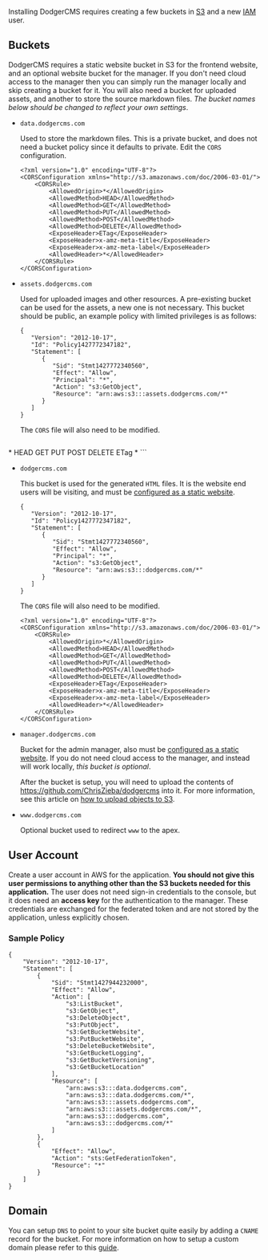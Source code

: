 Installing DodgerCMS requires creating a few buckets in [S3](http://aws.amazon.com/s3/) and a new [IAM](http://aws.amazon.com/iam/) user.

## Buckets

DodgerCMS requires a static website bucket in S3 for the frontend website, and an optional website bucket for the manager. If you don't need cloud access to the manager then you can simply run the manager locally and skip creating a bucket for it. You will also need a bucket for uploaded assets, and another to store the source markdown files. *The bucket names below should be changed to reflect your own settings*.

- `data.dodgercms.com`

  Used to store the markdown files. This is a private bucket, and does not need a bucket policy since it defaults to private. Edit the `CORS` configuration.

   ```
   <?xml version="1.0" encoding="UTF-8"?>
   <CORSConfiguration xmlns="http://s3.amazonaws.com/doc/2006-03-01/">
       <CORSRule>
           <AllowedOrigin>*</AllowedOrigin>
           <AllowedMethod>HEAD</AllowedMethod>
           <AllowedMethod>GET</AllowedMethod>
           <AllowedMethod>PUT</AllowedMethod>
           <AllowedMethod>POST</AllowedMethod>
           <AllowedMethod>DELETE</AllowedMethod>
           <ExposeHeader>ETag</ExposeHeader>
           <ExposeHeader>x-amz-meta-title</ExposeHeader>
           <ExposeHeader>x-amz-meta-label</ExposeHeader>
           <AllowedHeader>*</AllowedHeader>
       </CORSRule>
   </CORSConfiguration>
   ```

- `assets.dodgercms.com`

   Used for uploaded images and other resources. A pre-existing bucket can be used for the assets, a new one is not necessary. This bucket should be public, an example policy with limited privileges is as follows:

   ```
   {
      "Version": "2012-10-17",
      "Id": "Policy1427772347182",
      "Statement": [
         {
            "Sid": "Stmt1427772340560",
            "Effect": "Allow",
            "Principal": "*",
            "Action": "s3:GetObject",
            "Resource": "arn:aws:s3:::assets.dodgercms.com/*"
         }
      ]
   }
   ```

   The `CORS` file will also need to be modified.

   ```
<?xml version="1.0" encoding="UTF-8"?>
<CORSConfiguration xmlns="http://s3.amazonaws.com/doc/2006-03-01/">
    <CORSRule>
        <AllowedOrigin>*</AllowedOrigin>
        <AllowedMethod>HEAD</AllowedMethod>
        <AllowedMethod>GET</AllowedMethod>
        <AllowedMethod>PUT</AllowedMethod>
        <AllowedMethod>POST</AllowedMethod>
        <AllowedMethod>DELETE</AllowedMethod>
        <ExposeHeader>ETag</ExposeHeader>
        <AllowedHeader>*</AllowedHeader>
    </CORSRule>
</CORSConfiguration>
   ```

- `dodgercms.com`

   This bucket is used for the generated `HTML` files. It is the website end users will be visiting, and must be [configured as a static website](http://docs.aws.amazon.com/AmazonS3/latest/dev/HowDoIWebsiteConfiguration.html). 

   ```
   {
      "Version": "2012-10-17",
      "Id": "Policy1427772347182",
      "Statement": [
         {
            "Sid": "Stmt1427772340560",
            "Effect": "Allow",
            "Principal": "*",
            "Action": "s3:GetObject",
            "Resource": "arn:aws:s3:::dodgercms.com/*"
         }
      ]
   }
   ```

   The `CORS` file will also need to be modified.

   ```
   <?xml version="1.0" encoding="UTF-8"?>
   <CORSConfiguration xmlns="http://s3.amazonaws.com/doc/2006-03-01/">
       <CORSRule>
           <AllowedOrigin>*</AllowedOrigin>
           <AllowedMethod>HEAD</AllowedMethod>
           <AllowedMethod>GET</AllowedMethod>
           <AllowedMethod>PUT</AllowedMethod>
           <AllowedMethod>POST</AllowedMethod>
           <AllowedMethod>DELETE</AllowedMethod>
           <ExposeHeader>ETag</ExposeHeader>
           <ExposeHeader>x-amz-meta-title</ExposeHeader>
           <ExposeHeader>x-amz-meta-label</ExposeHeader>
           <AllowedHeader>*</AllowedHeader>
       </CORSRule>
   </CORSConfiguration>
   ```

- `manager.dodgercms.com`

    Bucket for the admin manager, also must be [configured as a static website](http://docs.aws.amazon.com/AmazonS3/latest/dev/HowDoIWebsiteConfiguration.html). If you do not need cloud access to the manager, and instead will work locally, *this bucket is optional*.

   After the bucket is setup, you will need to upload the contents of https://github.com/ChrisZieba/dodgercms into it. For more information, see this article on [how to upload objects to S3](http://docs.aws.amazon.com/AmazonS3/latest/UG/UploadingObjectsintoAmazonS3.html).

- `www.dodgercms.com`

    Optional bucket used to redirect `www` to the apex. 

## User Account

Create a user account in AWS for the application. **You should not give this user permissions to anything other than the S3 buckets needed for this application.** The user does not need sign-in credentials to the console, but it does need an **access key** for the authentication to the manager. These credentials are exchanged for the federated token and are not stored by the application, unless explicitly chosen.

### Sample Policy

```
{
    "Version": "2012-10-17",
    "Statement": [
        {
            "Sid": "Stmt1427944232000",
            "Effect": "Allow",
            "Action": [
                "s3:ListBucket",
                "s3:GetObject",
                "s3:DeleteObject",
                "s3:PutObject",
                "s3:GetBucketWebsite",
                "s3:PutBucketWebsite",
                "s3:DeleteBucketWebsite",
                "s3:GetBucketLogging",
                "s3:GetBucketVersioning",
                "s3:GetBucketLocation"
            ],
            "Resource": [
                "arn:aws:s3:::data.dodgercms.com",
                "arn:aws:s3:::data.dodgercms.com/*",
                "arn:aws:s3:::assets.dodgercms.com",
                "arn:aws:s3:::assets.dodgercms.com/*",
                "arn:aws:s3:::dodgercms.com",
                "arn:aws:s3:::dodgercms.com/*"
            ]
        },
        {
            "Effect": "Allow",
            "Action": "sts:GetFederationToken",
            "Resource": "*"
        }
    ]
}
```

## Domain

You can setup `DNS` to point to your site bucket quite easily by adding a `CNAME` record for the bucket. For more information on how to setup a custom domain please refer to this [guide](https://docs.aws.amazon.com/AmazonS3/latest/dev/website-hosting-custom-domain-walkthrough.html).
